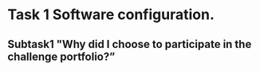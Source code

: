 # Task 1 Software configuration.
## Subtask1 "Why did I choose to participate in the challenge portfolio?”

